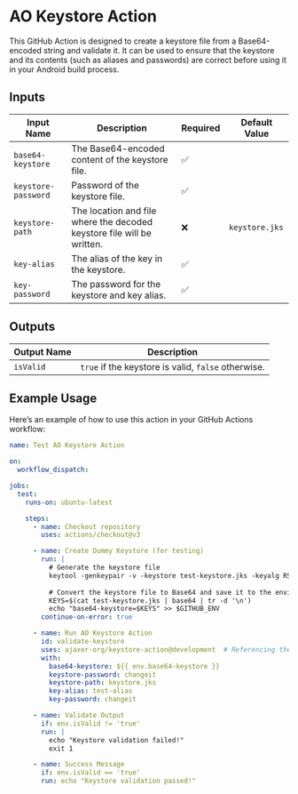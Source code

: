 # AO Keystore Action

This GitHub Action is designed to create a keystore file from a Base64-encoded string and validate it. It can be used to
ensure that the keystore and its contents (such as aliases and passwords) are correct before using it in your Android
build process.

## Inputs

| Input Name          | Description                                                            | Required | Default Value  |
|---------------------|------------------------------------------------------------------------|----------|----------------|
| `base64-keystore`   | The Base64-encoded content of the keystore file.                       | ✅        |                |
| `keystore-password` | Password of the keystore file.                                         | ✅        |                |
| `keystore-path`     | The location and file where the decoded keystore file will be written. | ❌        | `keystore.jks` |
| `key-alias`         | The alias of the key in the keystore.                                  | ✅        |                |
| `key-password`      | The password for the keystore and key alias.                           | ✅        |                |

## Outputs

| Output Name | Description                                         |
|-------------|-----------------------------------------------------|
| `isValid`   | `true` if the keystore is valid, `false` otherwise. |

## Example Usage

Here’s an example of how to use this action in your GitHub Actions workflow:

```yaml
name: Test AO Keystore Action

on:
  workflow_dispatch:

jobs:
  test:
    runs-on: ubuntu-latest

    steps:
      - name: Checkout repository
        uses: actions/checkout@v3

      - name: Create Dummy Keystore (for testing)
        run: |
          # Generate the keystore file
          keytool -genkeypair -v -keystore test-keystore.jks -keyalg RSA -keysize 2048 -validity 1 -storepass changeit -keypass changeit -dname "CN=Test, OU=Test, O=Test, L=Test, ST=Test, C=US" -alias test-alias
          
          # Convert the keystore file to Base64 and save it to the environment variable
          KEYS=$(cat test-keystore.jks | base64 | tr -d '\n')
          echo "base64-keystore=$KEYS" >> $GITHUB_ENV
        continue-on-error: true

      - name: Run AO Keystore Action
        id: validate-keystore
        uses: ajaxer-org/keystore-action@development  # Referencing the action
        with:
          base64-keystore: ${{ env.base64-keystore }}
          keystore-password: changeit
          keystore-path: keystore.jks
          key-alias: test-alias
          key-password: changeit

      - name: Validate Output
        if: env.isValid != 'true'
        run: |
          echo "Keystore validation failed!"
          exit 1

      - name: Success Message
        if: env.isValid == 'true'
        run: echo "Keystore validation passed!"
